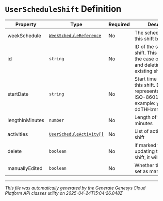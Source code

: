 # `UserScheduleShift` Definition

| Property | Type | Required | Description |
|----------|------|----------|-------------|
| weekSchedule | [`WeekScheduleReference`](weekschedulereference-definition.md) | No | The schedule to which this shift belongs |
| id | `string` | No | ID of the schedule shift. This is only for the case of updating and deleting an existing shift |
| startDate | `string` | No | Start time in UTC for this shift. Date time is represented as an ISO-8601 string. For example: yyyy-MM-ddTHH:mm:ss[.mmm]Z |
| lengthInMinutes | `number` | No | Length of this shift in minutes |
| activities | [`UserScheduleActivity[]`](userscheduleactivity-definition.md) | No | List of activities in this shift |
| delete | `boolean` | No | If marked true for updating this schedule shift, it will be deleted |
| manuallyEdited | `boolean` | No | Whether the shift was set as manually edited |

---

*This file was automatically generated by the Generate Genesys Cloud Platform API classes utility on 2025-04-24T15:04:26.048Z*